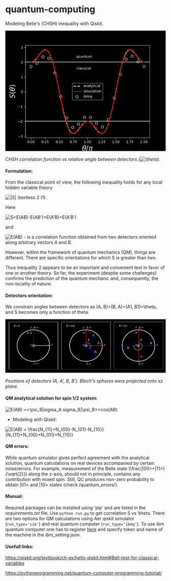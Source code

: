 # quantum-computing
Modeling Belle's (CHSH) inequality with Qiskit.

![CHSH correlation function (S) vs relative angle between detectors ($\theta$).](/images/correlation.png)

*CHSH correlation function vs relative angle between detectors (![\theta](https://render.githubusercontent.com/render/math?math=%5Ctheta)).*

#### Formulation:

From the classical point of view, the following inequality holds for any local hidden variable theory 

![|S| \textless 2](https://render.githubusercontent.com/render/math?math=%7CS%7C%20%5Ctextless%202)                                          (1).

Here 

![S=E(AB)-E(AB')+E(A'B)+E(A'B')](https://render.githubusercontent.com/render/math?math=S%3DE(AB)-E(AB')%2BE(A1B)%2BE(A'B')) 

and 

![E(AB)](https://render.githubusercontent.com/render/math?math=E(AB)) - is a correlation function obtained from two detectors oriented along arbitrary vectors *A* and *B*.

However, within the framework of quantum mechanics (QM), things are different. There are specific orientations for which S is greater than two.  

Thus inequality 2 appears to be an important and convenient test in favor of one or another theory.  So far, the experiment (despite some challenges) confirms the prediction of the quantum mechanic and, consequently, the non-locality of nature.


#### Detectors orientation:

 We constrain angles between detectors as (A, B)=(B, A)=(A1, B1)=\theta, and S becomes only a function of theta.  
 
 ![Positions of detectors (A, A', B, B'). Bloch's spheres were projected onto xz plane.](/images/bloch_sphere.png)

*Positions of detectors (A, A', B, B'). Bloch's spheres were projected onto xz plane.*

#### QM analytical solution for spin 1/2 system:

![E(AB) =<\psi_B|sigma_A sigma_B|\psi_B>=cos(AB)](https://render.githubusercontent.com/render/math?math=E(AB)%20%3D%3C%5Cpsi_B%7Csigma_A%20sigma_B%7C%5Cpsi_B%3E%3Dcos(AB))

- Modeling with Qiskit:

![E(AB) = \frac{N_{11}+N_{00}-N_{01}-N_{10}}{N_{11}+N_{00}+N_{01}+N_{10}}](https://render.githubusercontent.com/render/math?math=E(AB)%20%3D%20%5Cfrac%7BN_%7B11%7D%2BN_%7B00%7D-N_%7B01%7D-N_%7B10%7D%7D%7BN_%7B11%7D%2BN_%7B00%7D%2BN_%7B01%7D%2BN_%7B10%7D%7D)

#### QM errors:

While quantum simulator gives perfect agreement with the analytical solution, quantum calculations on real devices accompanied by certain noise/errors.  For example, measurement of the  Belle state (\frac{|00>+|11>}{\sqrt{2}}) along the z-axis, should not in principle, contains any contribution with mixed spin. Still, QC produces non-zero probability to obtain  |01> and |10> states (check /quantum_errors/).


#### Manual:

Required packages can be installed using 'pip' and are listed in the *requirements.txt* file.
Use `python run.py` to get correlation S vs \theta. There are two options for QM calculations using Aer qiskit simulator (`run_type='sim'`) and real quantum computer (`run_type='ibmq'`). To use ibm quantum computer one has to register [here](https://quantum-computing.ibm.com) and specify token and name of the machine in the *ibm_setting.json*.

#### Usefull links:

https://qiskit.org/textbook/ch-ex/hello-qiskit.html#Bell-test-for-classical-variables

https://pythonprogramming.net/quantum-computer-programming-tutorial/
